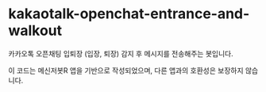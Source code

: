 # kakaotalk-openchat-entrance-and-walkout
카카오톡 오픈채팅 입퇴장 (입장, 퇴장) 감지 후 메시지를 전송해주는 봇입니다.

이 코드는 메신저봇R 앱을 기반으로 작성되었으며, 다른 앱과의 호환성은 보장하지 않습니다.
